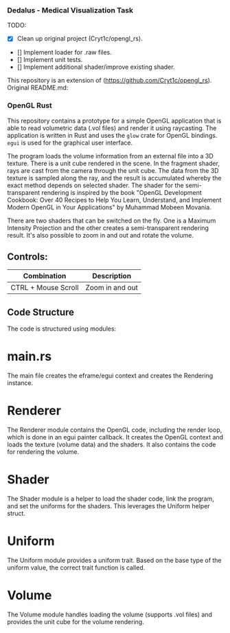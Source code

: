 ### Dedalus - Medical Visualization Task ###

TODO:
- [x] Clean up original project (Cryt1c/opengl_rs).
- [] Implement loader for .raw files.
- [] Implement unit tests.
- [] Implement additional shader/improve existing shader.

This repository is an extension of (https://github.com/Cryt1c/opengl_rs). Original README.md:

### OpenGL Rust ###
This repository contains a prototype for a simple OpenGL application that is able to read volumetric data (.vol files) and render it using raycasting. The application is written in Rust and uses the `glow` crate for OpenGL bindings. `egui` is used for the graphical user interface.

The program loads the volume information from an external file into a 3D texture. There is a unit cube rendered in the scene. In the fragment shader, rays are cast from the camera through the unit cube. The data from the 3D texture is sampled along the ray, and the result is accumulated whereby the exact method depends on selected shader. The shader for the semi-transparent rendering is inspired by the book "OpenGL Development Cookbook: Over 40 Recipes to Help You Learn, Understand, and Implement Modern OpenGL in Your Applications" by Muhammad Mobeen Movania.

There are two shaders that can be switched on the fly. One is a Maximum Intensity Projection and the other creates a semi-transparent rendering result. It's also possible to zoom in and out and rotate the volume.

## Controls:

| Combination         	| Description     	|
|---------------------	|-----------------	|
| CTRL + Mouse Scroll 	| Zoom in and out 	|

## Code Structure #
The code is structured using modules:

# main.rs #
The main file creates the eframe/egui context and creates the Rendering instance.

# Renderer #
The Renderer module contains the OpenGL code, including the render loop, which is done in an egui painter callback. It creates the OpenGL context and loads the texture (volume data) and the shaders. It also contains the code for rendering the volume.

# Shader #
The Shader module is a helper to load the shader code, link the program, and set the uniforms for the shaders. This leverages the Uniform helper struct.

# Uniform #
The Uniform module provides a uniform trait. Based on the base type of the uniform value, the correct trait function is called.

# Volume #
The Volume module handles loading the volume (supports .vol files) and provides the unit cube for the volume rendering.
